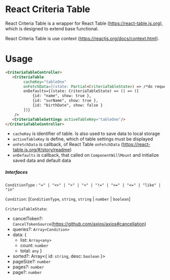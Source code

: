 # React Criteria Table

React Criteria Table is a wrapper for React Table (https://react-table.js.org), which is designed to extend base functional.

React Criteria Table is use context (https://reactjs.org/docs/context.html).

# Usage
```HTML
<CriteriaTableController>
   <CriteriaTable 
        cacheKey="tableOne" 
        onFetchData={(state: Partial<CriteriaTableState>) => /*do requests here*/
        onDefaults={(state: CriteriaTableState) => () => ([
            {id: "name", show: true },
            {id: "surName", show: true },
            {id: "birthDate", show: false }
        ])}
    />
   <CriteriaTableSettings activeTableKey="tableOne"/>
</CriteriaTableController>
```
  - `cacheKey` is identifier of table. Is also used to save data to local storage
  - `activeTableKey` is define, which of table settings must be displayed
  - `onFetchData` is callback, of React Table `onFetchData` (https://react-table.js.org/#/story/readme)
  - `onDefaults` is callback, that called on `ComponentWillMount` and initialize saved data and default data

##### Interfaces
`ConditionType` : `"=" | "<>" | ">" | "<" | "!=" | ">=" | "<=" | "like" | "in"`

`Condition`: [`ConditionType`, `string`, `string` | `number` | `boolean`]

`CriteriaTableState`:
- cancelToken?: `CancelTokenSource`(https://github.com/axios/axios#cancellation)
- queries?: `Array<Condition>`
- data: {
    - list: `Array<any>`
    - count: `number`
    - total: `any`
    }
- sorted?: Array<{ id: `string`, desc: `boolean` }>
- pageSize?: `number`
- pages?: `number`
- page?: `number`
